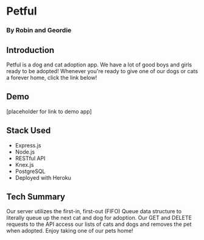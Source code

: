 # Petful
### By Robin and Geordie

## Introduction

Petful is a dog and cat adoption app. We have a lot of good boys and girls ready to be adopted!
Whenever you're ready to give one of our dogs or cats a forever home, click the link below!

## Demo

[placeholder for link to demo app]

## Stack Used

* Express.js
* Node.js
* RESTful API
* Knex.js
* PostgreSQL
* Deployed with Heroku

## Tech Summary

Our server utilizes the first-in, first-out (FIFO) Queue data structure to literally queue up the next cat and dog for adoption. Our GET and DELETE requests to the API access our lists of cats and dogs and removes the pet when adopted. Enjoy taking one of our pets home!